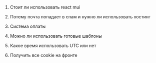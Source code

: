 
1. Стоит ли использовать react mui
2. Потему почта попадает в спам и нужно ли использовать хостинг 
3. Система оплаты 
4. Можно ли использовать готовые шаблоны 
5. Какое время использовать UTC или нет 

6. Получить все cookie на фронте 



